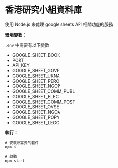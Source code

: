 # 香港研究小組資料庫

使用 Node.js 來處理 google sheets API 相關功能的服務

**環境變數：**

`.env` 中需要有以下變數
- GOOGLE_SHEET_BOOK
- PORT
- API_KEY
- GOOGLE_SHEET_GOVP
- GOOGLE_SHEET_UKNA
- GOOGLE_SHEET_PERO
- GOOGLE_SHEET_NGOP
- GOOGLE_SHEET_COMM_PUBL
- GOOGLE_SHEET_ELEC
- GOOGLE_SHEET_COMM_POST
- GOOGLE_SHEET_OVSE
- GOOGLE_SHEET_NGOA
- GOOGLE_SHEET_POPY
- GOOGLE_SHEET_LEGC

**執行：**

```shell
# 安裝所需要的套件
npm i

# 啟動
npm start
```


